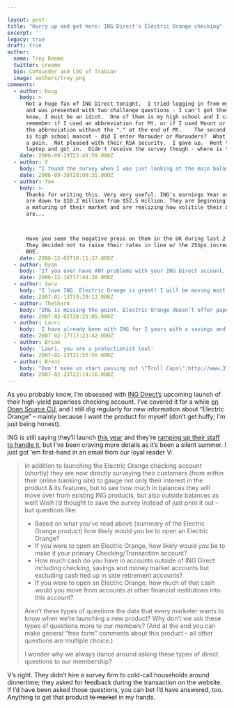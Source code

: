 ```yaml
---

layout: post
title: "Hurry up and get here: ING Direct's Electric Orange checking"
excerpt: ''
legacy: true
draft: true
author:
  name: Trey Reeme
  twitter: creeme
  bio: Cofounder and COO of Trabian
  image: authors/trey.png
comments:
  - author: Doug
    body: >
      Not a huge fan of ING Direct tonight.  I tried logging in from my home PC
      and was presented with two challenge questions - I can't get them right.  I
      know, I must be an idiot.  One of them is my high school and I can't
      remember if I used an abbreviation for Mt. or if I used Mount or if I used
      the abbreviation without the "." at the end of Mt.    The second question
      is high school mascot - did I enter Marauder or Marauders?  What
      a pain.  Not pleased with their RSA security.  I gave up.  Went to my
      laptop and got in.  Didn't receive the survey though - where is that?
    date: 2006-09-29T23:40:59.000Z
  - author: V
    body: "I found the survey when I was just looking at the main balances screen - that bottom footer where they have some marketing messages (currently on Automatic Savings Plans)...\r\n\r\nI don't think I've been presented with Challenge Questions recently - I probably always log on from 2 main computers... "
    date: 2006-09-30T20:00:35.000Z
  - author: Tom
    body: >-
      Thanks for writing this. Very very useful. ING's earnings Year over year
      are down to $10.2 million from $52.5 million. They are beginning to see
      a maturing of their market and are realizing how volitile their balances
      are...



      Have you seen the negative press on them in the UK during last 2 weeks?
      They decided not to raise their rates in line w/ the 25bps increase by the
      BOE.
    date: 2006-12-05T18:11:37.000Z
  - author: Ryan
    body: "If you ever have ANY problems with your ING Direct account, just call customer service!  More than likely the problem is your fault, not ING Direct's.  I had the same problem as Doug logging in, and I was logged in within about 5 minutes of dialing 1-800-ING-Direct.  Who would've thought I would have to remember my security answers?  Anyway, Electric Orange is great, and I recommend it to anyone and everyone!"
    date: 2006-12-14T17:44:38.000Z
  - author: Sara
    body: "I love ING. Electric Orange is great! I will be moving most of my money to ING this year. Citibank wasn't cutting it. "
    date: 2007-01-13T19:29:11.000Z
  - author: TheShark
    body: "ING is missing the point. Electric Orange doesn’t offer paper checks. Rather, you must \"write\" a check online, and ING will mail it to the waiting recipient. Not exactly an ideal arrangement when paying the plummer.\r\n\r\nWhen I open an online checking account, I don’t want to regret not using a traditional kind of bank. In other words, you want ATMs. You want easy deposits. You want to write checks. \r\n\r\nBut then you find out that other banks are offering even better rates. EverBank's FreeNet checking account offers a 6.01% intro rate, which is the best I've found. They also back their account with a Yield Pledge, which in simple terms states that your rate will remain within the top five percent of all rates.  Pretty sweet.  \r\n\r\nI just don't think this Electric Orange is all that good."
    date: 2007-02-02T20:25:05.000Z
  - author: Lauri
    body: 'I have already been with ING for 2 years with a savings and auto deposits and am loving the paperless environment. I will be moving all of my banking over to Electric Orange when possible. I am with Bank of America now and am extremely disappointed with their practice of catering to the illegal immigran population by offering all of the products we work hard for with no SSN. Our credit is scutinzed everytime we apply for a new finacial product but why if they are offering it to other people with no credit history. I am angry about this and will be basically boycotting B of A!'
    date: 2007-02-17T17:23:42.000Z
  - author: Brian
    body: 'Lauri, you are a protectionist tool'
    date: 2007-02-23T21:55:56.000Z
  - author: Brent
    body: "Don't make us start passing out \"Troll Caps\":http://www.37signals.com/svn/archives2/introducing_the_troll_cap.php, Brian."
    date: 2007-02-23T22:14:16.000Z
---
```


<p>As you probably know, I&#8217;m obsessed with <a href="http://www.ingdirect.com"><span class="caps">ING</span> Direct&#8217;s</a> upcoming launch of their high-yield paperless checking account.  I&#8217;ve covered it for a while <a href="http://www.opensourcecu.com/articles/2006/04/11/ing-about-to-roll-out-electric-orange-checking">on Open Source CU</a>, and I still dig regularly for new information about &#8220;Electric Orange&#8221; &#8211; mainly because I want the product for myself (don&#8217;t get huffy; I&#8217;m just being honest).</p>
<p><span class="caps">ING</span> is still saying they&#8217;ll launch <a href="https://home.ingdirect.com/about/about.asp?s=News#04112006">this year</a> and they&#8217;re <a href="http://www.delawareonline.com/apps/pbcs.dll/article?AID=/20060512/BUSINESS/605120333/1003">ramping up their staff to handle it</a>, but I&#8217;ve been craving more details as it&#8217;s been a silent summer.  I just got &#8216;em first-hand in an email from our loyal reader V:</p>
<blockquote>In addition to launching the Electric Orange checking account (shortly) they are now directly surveying their customers (from within their online banking site) to gauge not only their interest in the product &#38; its features, but to see how much in balances they will move over from existing <span class="caps">ING</span> products, but also outside balances as well! Wish I&#8217;d thought to save the survey instead of just print it out &#8211; but questions like:
<ul>
<li>Based on what you&#8217;ve read above (summary of the Electric Orange product) how likely would you be to open an Electric Orange?</li>
<li>If you were to open an Electric Orange, how likely would you be to make it your primary Checking/Transaction account?</li>
<li>How much cash do you have in accounts outside of <span class="caps">ING</span> Direct including checking, savings and money market accounts but excluding cash tied up in side retirement accounts?</li>
<li>If you were to open an Electric Orange, how much of that cash would you move from accounts at other financial institutions into this account?</li>
</ul>
<p>Aren&#8217;t these types of questions the data that every marketer wants to know when we&#8217;re launching a new product?  Why don&#8217;t we ask these types of questions more to our members?  (And at the end you can make general &#8220;free form&#8221; comments about this product &#8211; all other questions are multiple choice.)</p>
<p>I wonder why we always dance around asking these types of direct questions to our membership?</blockquote></p>
<p>V&#8217;s right.  They didn&#8217;t hire a survey firm to cold-call households around dinnertime; they asked for feedback during the transaction on the website.  If I&#8217;d have been asked those questions, you can bet I&#8217;d have answered, too.  Anything to get that product <del>to market</del> in my hands.</p>
